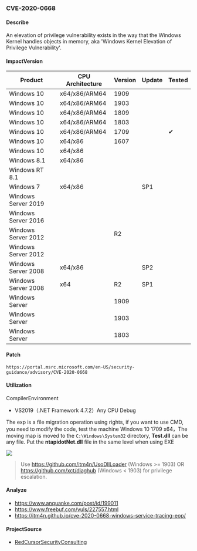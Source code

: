 ### CVE-2020-0668

#### Describe

An elevation of privilege vulnerability exists in the way that the Windows Kernel handles objects in memory, aka 'Windows Kernel Elevation of Privilege Vulnerability'. 

#### ImpactVersion

| Product             | CPU Architecture | Version | Update | Tested             |
| ------------------- | ---------------- | ------- | ------ | ------------------ |
| Windows 10          | x64/x86/ARM64    | 1909    |        |  |
| Windows 10          | x64/x86/ARM64    | 1903 |        |  |
| Windows 10          | x64/x86/ARM64    | 1809  |        |                    |
| Windows 10 | x64/x86/ARM64 | 1803 | | |
| Windows 10 | x64/x86/ARM64 | 1709 | | &#10004; |
| Windows 10 | x64/x86 | 1607 | | |
| Windows 10          | x64/x86    |         |        |                    |
| Windows 8.1 | x64/x86 | | | |
| Windows RT 8.1 |  | | | |
| Windows 7 | x64/x86 | | SP1 | |
| Windows Server 2019 |                  |         |        |                    |
| Windows Server 2016 | | | | |
| Windows Server 2012 | | R2 | | |
| Windows Server 2012 | | | | |
| Windows Server 2008 | x64/x86 |  | SP2 | |
| Windows Server 2008 | x64 | R2 | SP1 | |
| Windows Server      |                  | 1909 |        |                    |
| Windows Server      |                  | 1903 |        |                    |
| Windows Server | | 1803 | | |

#### Patch

```
https://portal.msrc.microsoft.com/en-US/security-guidance/advisory/CVE-2020-0668
```

#### Utilization

CompilerEnvironment

- VS2019（.NET Framework 4.7.2）Any CPU Debug

The exp is a file migration operation using rights, if you want to use CMD, you need to modify the code, test the machine Windows 10 1709 x64，The moving map is moved to the `C:\Windows\System32` directory, **Test.dll** can be any file. Put the **ntapidotNet.dll** file in the same level when using EXE

![](https://raw.github.com/Ascotbe/Image/master/Kernelhub/CVE-2020-0668_Windows_10_1709_X64.gif)

> Use https://github.com/itm4n/UsoDllLoader (Windows >= 1903) OR https://github.com/xct/diaghub (Windows < 1903) for privilege escalation.

#### Analyze

- https://www.anquanke.com/post/id/199011
- https://www.freebuf.com/vuls/227557.html
- https://itm4n.github.io/cve-2020-0668-windows-service-tracing-eop/


#### ProjectSource

- [RedCursorSecurityConsulting](https://github.com/RedCursorSecurityConsulting/CVE-2020-0668)